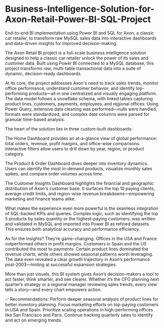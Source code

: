 # Business-Intelligence-Solution-for-Axon-Retail-Power-BI-SQL-Project
End-to-end BI implementation using Power BI and SQL for Axon, a classic car retailer, to transform raw MySQL sales data into interactive dashboards and data-driven insights for improved decision-making.

The Axon Retail BI project is a full-scale business intelligence solution designed to help a classic car retailer unlock the power of its sales and customer data. Built using Power BI connected to a MySQL database, this project transforms raw, multi-table transactional data into a suite of dynamic, decision-ready dashboards.

At its core, the project addresses Axon's need to track sales trends, monitor office performance, understand customer behavior, and identify top-performing products—all in one centralized and visually engaging platform. The data model follows a snowflake schema, with linked tables capturing product lines, customers, payments, employees, and regional offices. Using Power Query, extensive data cleaning was performed—nulls were handled, formats were standardized, and complex date columns were parsed for granular time-based analysis.

The heart of the solution lies in three custom-built dashboards:

The Home Dashboard provides an at-a-glance view of global performance: total orders, revenue, profit margins, and office-wise comparisons. Interactive filters allow users to drill down by year, region, or product category.

The Product & Order Dashboard dives deeper into inventory dynamics. Users can identify the most in-demand products, visualize monthly sales spikes, and compare order volumes across time.

The Customer Insights Dashboard highlights the financial and geographic distribution of Axon's customer base. It surfaces the top 10 paying clients, average credit limits, and region-wise revenue breakdowns—empowering marketing and finance teams alike.

What makes the experience even more powerful is the seamless integration of SQL-backed KPIs and queries. Complex logic, such as identifying the top 5 products by sales quantity or the highest-paying customers, was written and validated in MySQL and imported into Power BI as refined datasets. This ensures both analytical accuracy and performance efficiency.

As for the insights? They’re game-changing. Offices in the USA and France outperformed others in profit margins. Customers in Spain and the US contributed the most to payments. Certain product lines dominated the revenue charts, while others showed seasonal patterns worth leveraging. The data even revealed a clear growth trajectory in Axon’s performance post-2003—hinting at successful expansion strategies.

More than just visuals, this BI system gives Axon’s decision-makers a tool to act faster, think smarter, and see clearer. Whether it’s the CFO planning next quarter’s strategy or a regional manager reviewing sales trends, every view tells a story—and every chart empowers action.




✅ Recommendations:
Perform deeper seasonal analysis of product lines for better inventory planning.
Focus marketing efforts on top-paying customers in USA and Spain.
Prioritize scaling operations in high-performing offices like San Francisco and Paris.
Continue tracking quarterly sales to identify and act on emerging trends.
